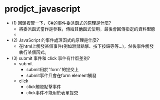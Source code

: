 # prodjct_javascript

- (1) 回頭複習一下，C#的事件委派函式的原理是什麼?
  - 將委派函式當作是參數，傳給其他函式使用，最後會回傳指定的資料型態
  - 
- (2) JavaScript 的事件處理函式的原理是什麼?
  - 在html上觸發某個事件(例如滑鼠點擊、按下按鈕等等...)，然後事件觸發執行某個函式。
- (3) submit 事件和 click 事件有什麼差別?
  - submit
    - submit用於"form"的提交上
    - submit事件只會在form element觸發
  - click
    - click觸發點擊事件
    - click事件不能用於表單提交
